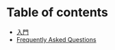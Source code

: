 # Table of contents

* [入門](README.md)
* [Frequently Asked Questions](frequently-asked-questions.md)

